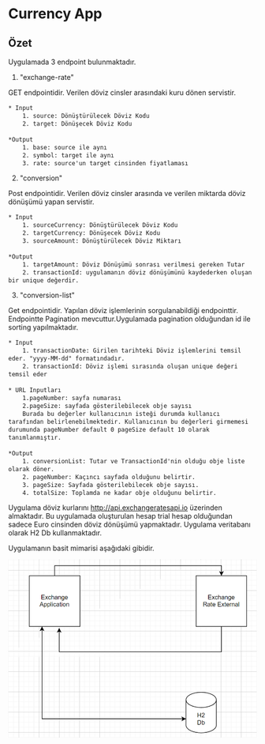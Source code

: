 # Currency App

## Özet
Uygulamada 3 endpoint bulunmaktadır.

1.  "exchange-rate"

GET endpointidir. Verilen döviz cinsler arasındaki kuru dönen servistir.

    * Input
        1. source: Dönüştürülecek Döviz Kodu
        2. target: Dönüşecek Döviz Kodu

    *Output
        1. base: source ile aynı
        2. symbol: target ile aynı
        3. rate: source'un target cinsinden fiyatlaması

2.  "conversion"

Post endpointidir. Verilen döviz cinsler arasında ve verilen miktarda döviz dönüşümü yapan servistir.

    * Input
        1. sourceCurrency: Dönüştürülecek Döviz Kodu
        2. targetCurrency: Dönüşecek Döviz Kodu
        3. sourceAmount: Dönüştürülecek Döviz Miktarı

    *Output
        1. targetAmount: Döviz Dönüşümü sonrası verilmesi gereken Tutar
        2. transactionId: uygulamanın döviz dönüşümünü kaydederken oluşan bir unique değerdir.

3.  "conversion-list"

Get endpointidir. Yapılan döviz işlemlerinin sorgulanabildiği endpointtir. Endpointte Pagination mevcuttur.Uygulamada pagination olduğundan id ile sorting yapılmaktadır.

    * Input
        1. transactionDate: Girilen tarihteki Döviz işlemlerini temsil eder. "yyyy-MM-dd" formatındadır.
        2. transactionId: Döviz işlemi sırasında oluşan unique değeri temsil eder
    
    * URL Inputları
        1.pageNumber: sayfa numarası
        2.pageSize: sayfada gösterilebilecek obje sayısı
        Burada bu değerler kullanıcının isteği durumda kullanıcı tarafından belirlenebilmektedir. Kullanıcının bu değerleri girmemesi durumunda pageNumber default 0 pageSize default 10 olarak tanımlanmıştır. 

    *Output
        1. conversionList: Tutar ve TransactionId'nin olduğu obje liste olarak döner.
        2. pageNumber: Kaçıncı sayfada olduğunu belirtir.
        3. pageSize: Sayfada gösterilebilecek obje sayısı. 
        4. totalSize: Toplamda ne kadar obje olduğunu belirtir.

Uygulama döviz kurlarını http://api.exchangeratesapi.io üzerinden almaktadır. Bu uygulamada oluşturulan hesap trial hesap olduğundan sadece Euro cinsinden döviz dönüşümü yapmaktadır. 
Uygulama veritabanı olarak H2 Db kullanmaktadır.



Uygulamanın basit mimarisi aşağıdaki gibidir.

![Alt text](image.png)